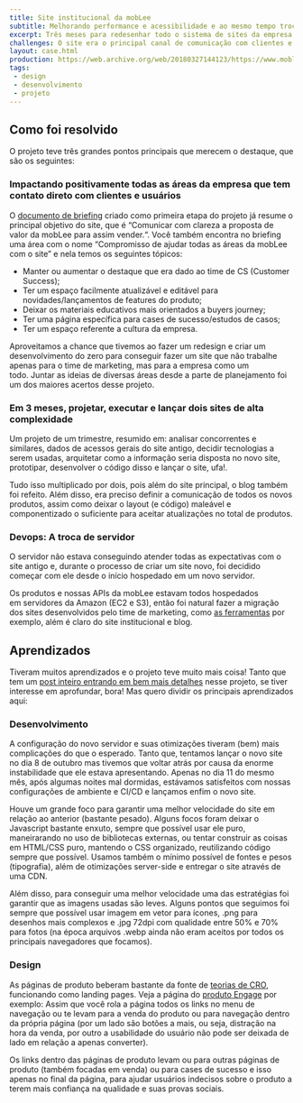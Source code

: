 ```yaml
---
title: Site institucional da mobLee
subtitle: Melhorando performance e acessibilidade e ao mesmo tempo trocar o portfólio de produtos da empresa
excerpt: Três meses para redesenhar todo o sistema de sites da empresa do 0, criando junto uma nova identidade visual, melhorando performance, acessibilidade e em especial conversão e ainda trazendo de forma natural a expansão de portfólio de produtos.
challenges: O site era o principal canal de comunicação com clientes e parceiros, aquisição de novos clientes e disseminação de conteúdo da mobLee. Ou seja, ter um bom site era obrigação para alcançar os resultados que desejavam. Com a evolução de portfólio de produtos da empresa, além dos problemas endêmicos de performance do antigo site, abriram espaço para um redesign.
layout: case.html
production: https://web.archive.org/web/20180327144123/https://www.moblee.com.br/
tags:
 - design
 - desenvolvimento
 - projeto
---
```


## Como foi resolvido
O projeto teve três grandes pontos principais que merecem o destaque, que são os seguintes:

### Impactando positivamente todas as áreas da empresa que tem contato direto com clientes e usuários

O [documento de briefing](https://docs.google.com/document/d/1SdJcXDscNz4PPu2pVoggIroZOrA_QDme8weiPCXBF2w/edit) criado como primeira etapa do projeto já resume o principal objetivo do site, que é “Comunicar com clareza a proposta de valor da mobLee para assim vender.“. Você também encontra no briefing uma área com o nome “Compromisso de ajudar todas as áreas da mobLee com o site” e nela temos os seguintes tópicos:
* Manter ou aumentar o destaque que era dado ao time de CS (Customer Success);
* Ter um espaço facilmente atualizável e editável para novidades/lançamentos de features do produto;
* Deixar os materiais educativos mais orientados a buyers journey;
* Ter uma página específica para cases de sucesso/estudos de casos;
* Ter um espaço referente a cultura da empresa.

Aproveitamos a chance que tivemos ao fazer um redesign e criar um desenvolvimento do zero para conseguir fazer um site que não trabalhe apenas para o time de marketing, mas para a empresa como um todo. Juntar as ideias de diversas áreas desde a parte de planejamento foi um dos maiores acertos desse projeto.

### Em 3 meses, projetar, executar e lançar dois sites de alta complexidade

Um projeto de um trimestre, resumido em: analisar concorrentes e similares, dados de acessos gerais do site antigo, decidir tecnologias a serem usadas, arquitetar como a informação seria disposta no novo site, prototipar, desenvolver o código disso e lançar o site, ufa!.

Tudo isso multiplicado por dois, pois além do site principal, o blog também foi refeito. Além disso, era preciso definir a comunicação de todos os novos produtos, assim como deixar o layout (e código) maleável e componentizado o suficiente para aceitar atualizações no total de produtos.

### Devops: A troca de servidor

O servidor não estava conseguindo atender todas as expectativas com o site antigo e, durante o processo de criar um site novo, foi decidido começar com ele desde o início hospedado em um novo servidor.

Os produtos e nossas APIs da mobLee estavam todos hospedados em servidores da Amazon (EC2 e S3), então foi natural fazer a migração dos sites desenvolvidos pelo time de marketing, como [as ferramentas](/projeto/moblee-tools/) por exemplo, além é claro do site institucional e blog.

## Aprendizados
Tiveram muitos aprendizados e o projeto teve muito mais coisa! Tanto que tem um [post inteiro entrando em bem mais detalhes](/artigos/redesenhando-um-site-e-blog-para-vender-mais-e-demonstrar-melhor-o-portfolio-de-produto/) nesse projeto, se tiver interesse em aprofundar, bora! Mas quero dividir os principais aprendizados aqui:

### Desenvolvimento

A configuração do novo servidor e suas otimizações tiveram (bem) mais complicações do que o esperado. Tanto que, tentamos lançar o novo site no dia 8 de outubro mas tivemos que voltar atrás por causa da enorme instabilidade que ele estava apresentando. Apenas no dia 11 do mesmo mês, após algumas noites mal dormidas, estávamos satisfeitos com nossas configurações de ambiente e CI/CD e lançamos enfim o novo site.

Houve um grande foco para garantir uma melhor velocidade do site em relação ao anterior (bastante pesado). Alguns focos foram deixar o Javascript bastante enxuto, sempre que possível usar ele puro, maneirarando no uso de bibliotecas externas, ou tentar construir as coisas em HTML/CSS puro, mantendo o CSS organizado, reutilizando código sempre que possível. Usamos também o mínimo possível de fontes e pesos (tipografia), além de otimizações server-side e entregar o site através de uma CDN.

Além disso, para conseguir uma melhor velocidade uma das estratégias foi garantir que as imagens usadas são leves. Alguns pontos que seguimos foi sempre que possível usar imagem em vetor para ícones, .png para desenhos mais complexos e .jpg 72dpi com qualidade entre 50% e 70% para fotos (na época arquivos .webp ainda não eram aceitos por todos os principais navegadores que focamos).

### Design

As páginas de produto beberam bastante da fonte de [teorias de CRO](https://www.hotjar.com/conversion-rate-optimization/), funcionando como landing pages. Veja a página do [produto Engage](https://www.moblee.com.br/engage-app-eventos/) por exemplo: Assim que você rola a página todos os links no menu de navegação ou te levam para a venda do produto ou para navegação dentro da própria página (por um lado são botões a mais, ou seja, distração na hora da venda, por outro a usabilidade do usuário não pode ser deixada de lado em relação a apenas converter).

Os links dentro das páginas de produto levam ou para outras páginas de produto (também focadas em venda) ou para cases de sucesso e isso apenas no final da página, para ajudar usuários indecisos sobre o produto a terem mais confiança na qualidade e suas provas sociais.